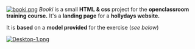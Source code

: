 [![booki.png](https://i.postimg.cc/85QSHz3Q/booki.png)](https://postimg.cc/XZ8mN44Q)
*Booki* is a small **HTML & css** project for the **openclassroom training course.** 
It's a **landing page** for a **hollydays website.**

It is **based** on a **model provided** for the exercise (*see below*)

[![Desktop-1.png](https://i.postimg.cc/Qdm9wRDy/Desktop-1.png)](https://postimg.cc/v41Z62cr)
